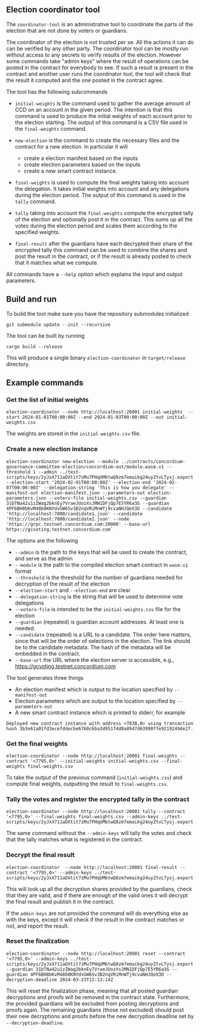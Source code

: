 ## Election coordinator tool

The `coordinator-tool` is an administrative tool to coordinate the parts of the
election that are not done by voters or guardians.

The coordinator of the election is not trusted per se. All the actions it can do
can be verified by any other party. The coordinator tool can be mostly run
without access to any secrets to verify results of the election. However some
commands take "admin keys" where the result of operations can be posted in the
contract for everybody to see. If such a result is present in the contract and
another user runs the coordinator tool, the tool will check that the result it
computed and the one posted in the contract agree.

The tool has the following subcommands

- `initial-weights` is the command used to gather the average amount of CCD on
  an account in the given period. The intention is that this command is used to
  produce the initial weights of each account prior to the election starting.
  The output of this command is a CSV file used in the `final-weights` command.

- `new-election` is the command to create the necessary files and the contract
  for a new election. In particular it will
  - create a election manifest based on the inputs
  - create election parameters based on the inputs
  - create a new smart contract instance.

- `final-weights` is used to compute the final weights taking into account the
  delegation. It takes initial weights into account and any delegations during
  the election period. The output of this command is used in the `tally`
  command.

- `tally` taking into account the `final-weights` compute the encrypted tally of
  the election and optionally post it in the contract. This sums up all the
  votes during the election period and scales them according to the specified
  weights.

- `final-result` after the guardians have each decrypted their share of the
  encrypted tally this command can be used to combine the shares and post the
  result in the contract, or if the result is already posted to check that it
  matches what we compute.

All commands have a `--help` option which explains the input and output
parameters.


## Build and run

To build the tool make sure you have the repository submodules initialized

```console
git submodule update --init --recursive
```

The tool can be built by running

```console
cargo build --release
```

This will produce a single binary `election-coordinator` in `target/release` directory.


## Example commands

### Get the list of initial weights

```console
election-coordinator --node http://localhost:20001 initial-weights  --start 2024-01-01T00:00:00Z --end 2024-01-03T00:00:00Z --out initial-weights.csv
```

The weights are stored in the `initial-weights.csv` file.


### Create a new election instance

```
election-coordinator new-election --module ../contracts/concordium-governance-committee-election/concordium-out/module.wasm.v1 --threshold 1 --admin ../test-scripts/keys/2yJxX711aDXtit7zMu7PHqUMbtwQ8zm7emaikg24uyZtvLTysj.export --election-start '2024-02-01T00:00:00Z' --election-end '2024-02-07T00:00:00Z' --delegation-string 'This is how you delegate' --manifest-out election-manifest.json --parameters-out election-parameters.json --voters-file initial-weights.csv --guardian 31bTNa42u1zZWag2bknEy7VraeJUozXsJMN1DFjQp7E5YR6a3G --guardian 4PF6BH8bKvM48b8KNYdvGW6Sv3B2nqVRiMnWTj9cvaNHJQeX3D --candidate 'http://localhost:7000/candidate1.json' --candidate 'http://localhost:7000/candidate2.json' --node 'https://grpc.testnet.concordium.com:20000' --base-url https://gcvoting.testnet.concordium.com`
```

The options are the following

- `--admin` is the path to the keys that will be used to create the contract, and serve as the admin
- `--module` is the path to the compiled election smart contract in `wasm.v1` format
- `--threshold` is the threshold for the number of guardians needed for decryption of the result of the election
- `--election-start` and `--election-end` are clear
- `--delegation-string` is the string that will be used to determine vote delegations
- `--voters-file` is intended to be the `initial-weights.csv` file for the election
- `--guardian` (repeated) is guardian account addresses. At least one is needed.
- `--candidate` (repeated) is a URL to a candidate. The order here matters, since that will be the order
  of selections in the election. The link should be to the candidate metadata. The hash of the metadata will be
  embedded in the contract.
- `--base-url` the URL where the election server is accessible, e.g., https://gcvoting.testnet.concordium.com

The tool generates three things
- An election manifest which is output to the location specified by `--manifest-out`
- Election parameters which are output to the location specified by `--parameters-out`
- A new smart contract instance which is printed to stderr, for example

```
Deployed new contract instance with address <7838,0> using transaction hash 3b3e61a01fd3ecefddecbe6760c6ba3d951f4d0a8947d63990ffe9219249de27.
```

### Get the final weights


```console
election-coordinator --node http://localhost:20001 final-weights --contract '<7795,0>' --initial-weights initial-weights.csv --final-weights final-weights.csv
```

To take the output of the previous command (`initial-weights.csv`) and compute final weights, outputting the result to `final-weights.csv`.


### Tally the votes and register the encrypted tally in the contract

```
election-coordinator --node http://localhost:20001 tally --contract '<7795,0>' --final-weights final-weights.csv --admin-keys ../test-scripts/keys/2yJxX711aDXtit7zMu7PHqUMbtwQ8zm7emaikg24uyZtvLTysj.export
```

The same command without the `--admin-keys` will tally the votes and check that the tally matches what is registered in the contract.

### Decrypt the final result

```console
election-coordinator  --node http://localhost:20001 final-result --contract '<7795,0>' --admin-keys ../test-scripts/keys/2yJxX711aDXtit7zMu7PHqUMbtwQ8zm7emaikg24uyZtvLTysj.export
```

This will look up all the decryption shares provided by the guardians, check that they are valid, and if there are enough of the valid ones it will decrypt the final result and publish it in the contract.

If the `admin-keys` are not provided the command will do everything else as with the keys, except it will check if the result in the contract matches or not, and report the result.

### Reset the finalization

```console
election-coordinator --node http://localhost:20001 reset --contract '<7795,0>' --admin-keys ../test-scripts/keys/2yJxX711aDXtit7zMu7PHqUMbtwQ8zm7emaikg24uyZtvLTysj.export --guardian 31bTNa42u1zZWag2bknEy7VraeJUozXsJMN1DFjQp7E5YR6a3G --guardian 4PF6BH8bKvM48b8KNYdvGW6Sv3B2nqVRiMnWTj9cvaNHJQeX3D --decryption-deadline 2024-03-23T12:13:14Z
```

This will reset the finalization phase, meaning that all posted guardian decryptions and proofs will be removed in the contract state. Furthermore, the provided guardians will be excluded from posting
decryptions and proofs again. The remaining guardians (those not excluded) should post their new decryptions and proofs before the new decryption deadline set by `--decryption-deadline`.
